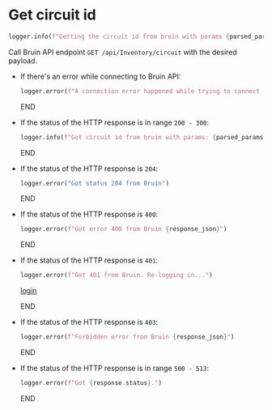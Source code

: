 # Get circuit id

```python
logger.info(f"Getting the circuit id from bruin with params {parsed_params}")
```

Call Bruin API endpoint `GET /api/Inventory/circuit` with the desired payload.

* If there's an error while connecting to Bruin API:
  ```python
  logger.error(f"A connection error happened while trying to connect to Bruin API -> {e}")
  ```
  END

* If the status of the HTTP response is in range `200 - 300`:
  ```python
  logger.info(f"Got circuit id from bruin with params: {parsed_params}")
  ```
  END
 
* If the status of the HTTP response is `204`:
  ```python
  logger.error("Got status 204 from Bruin")
  ```
  END

* If the status of the HTTP response is `400`:
  ```python
  logger.error(f"Got error 400 from Bruin {response_json}")
  ```
  END

* If the status of the HTTP response is `401`:
  ```python
  logger.error(f"Got 401 from Bruin. Re-logging in...")
  ```
  [login](../../clients/bruin_client/login.md)

  END

* If the status of the HTTP response is `403`:
  ```python
  logger.error(f"Forbidden error from Bruin {response_json}")
  ```
  END
 
* If the status of the HTTP response is in range `500 - 513`:
  ```python
  logger.error(f"Got {response.status}.")
  ```
  END